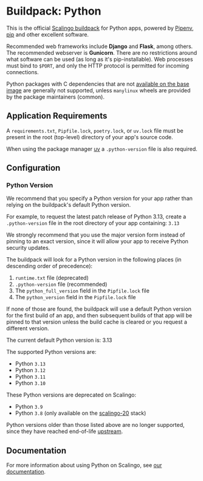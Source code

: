 # Buildpack: Python

This is the official [Scalingo buildpack](https://doc.scalingo.com/buildpacks)
for Python apps, powered by [Pipenv](https://docs.pipenv.org/), [pip](https://pip.pypa.io/)
and other excellent software.

Recommended web frameworks include **Django** and **Flask**, among others. The
recommended webserver is **Gunicorn**. There are no restrictions around what
software can be used (as long as it's pip-installable). Web processes must bind
to `$PORT`, and only the HTTP protocol is permitted for incoming connections.

Python packages with C dependencies that are not [available on the base image](https://doc.scalingo.com/platform/internals/stacks/stacks)
are generally not supported, unless `manylinux` wheels are provided by the
package maintainers (common).

## Application Requirements

A `requirements.txt`, `Pipfile.lock`, `poetry.lock`, or `uv.lock` file must be
present in the root (top-level) directory of your app's source code.

When using the package manager [uv](https://docs.astral.sh/uv/) a
`.python-version` file is also required.

## Configuration

### Python Version

We recommend that you specify a Python version for your app rather than relying
on the buildpack's default Python version.

For example, to request the latest patch release of Python 3.13, create a
`.python-version` file in the root directory of your app containing: `3.13`

We strongly recommend that you use the major version form instead of pinning to
an exact version, since it will allow your app to receive Python security
updates.

The buildpack will look for a Python version in the following places (in
descending order of precedence):

1. `runtime.txt` file (deprecated)
2. `.python-version` file (recommended)
3. The `python_full_version` field in the `Pipfile.lock` file
4. The `python_version` field in the `Pipfile.lock` file

If none of those are found, the buildpack will use a default Python version for
the first build of an app, and then subsequent builds of that app will be
pinned to that version unless the build cache is cleared or you request a
different version.

The current default Python version is: 3.13

The supported Python versions are:

- Python `3.13`
- Python `3.12`
- Python `3.11`
- Python `3.10`

These Python versions are deprecated on Scalingo:

- Python `3.9`
- Python `3.8` (only available on the [scalingo-20](https://doc.scalingo.com/platform/internals/stacks/scalingo-20-stack) stack)

Python versions older than those listed above are no longer supported, since
they have reached end-of-life [upstream](https://devguide.python.org/versions/#supported-versions).

## Documentation

For more information about using Python on Scalingo, see [our documentation](https://doc.scalingo.com/languages/python/start).
